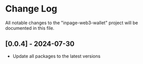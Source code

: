 # Change Log

All notable changes to the "inpage-web3-wallet" project will be documented in this file.

## [0.0.4] - 2024-07-30

- Update all packages to the latest versions

